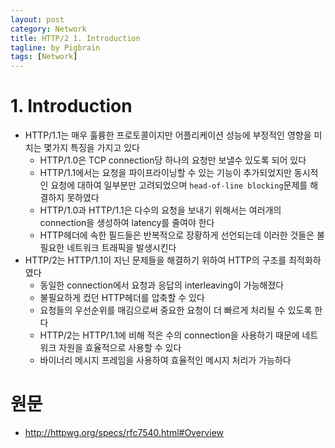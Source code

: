 ```yaml
---
layout: post
category: Network
title: HTTP/2 1. Introduction
tagline: by Pigbrain
tags: [Network]
---
```


<!--more-->
  
# 1. Introduction
* HTTP/1.1는 매우 훌륭한 프로토콜이지만 어플리케이션 성능에 부정적인 영향을 미치는 몇가지 특징을 가지고 있다  
	* HTTP/1.0은  TCP connection당 하나의 요청만 보낼수 있도록 되어 있다  
	* HTTP/1.1에서는 요청을 파이프라이닝할 수 있는 기능이 추가되었지만 동시적인 요청에 대하여 일부분만 고려되었으며  `head-of-line blocking`문제를 해결하지 못하였다  
	* HTTP/1.0과 HTTP/1.1은 다수의 요청을 보내기 위해서는 여러개의 connection을 생성하여 latency를 줄여야 한다   
	* HTTP헤더에 속한 필드들은 반복적으로 장황하게 선언되는데 이러한 것들은 불필요한 네트워크 트래픽을 발생시킨다  
* HTTP/2는 HTTP/1.1이 지닌 문제들을 해결하기 위하여 HTTP의 구조를 최적화하였다  
	* 동일한 connection에서 요청과 응답의 interleaving이 가능해졌다  
	* 불필요하게 컸던 HTTP헤더를 압축할 수 있다  
	* 요청들의 우선순위를 매김으로써 중요한 요청이 더 빠르게 처리될 수 있도록 한다   
	* HTTP/2는 HTTP/1.1에 비해 적은 수의 connection을 사용하기 때문에 네트워크 자원을 효율적으로 사용할 수 있다   
	* 바이너리 메시지 프레임을  사용하여 효율적인 메시지 처리가 가능하다   
  
  
# 원문   
* http://httpwg.org/specs/rfc7540.html#Overview